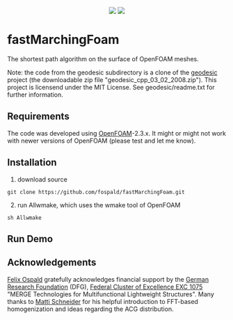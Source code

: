 <p align="center">
  <a href="LICENSE" alt="GPLv3 license"><img src="https://img.shields.io/badge/license-GPLv3-brightgreen.svg" /></a>
  <a href="#" alt="no warranty"><img src="https://img.shields.io/badge/warranty-no-red.svg" /></a>
</p>

# fastMarchingFoam

The shortest path algorithm on the surface of OpenFOAM meshes. 

Note: the code from the geodesic subdirectory is a clone of the [geodesic](https://code.google.com/archive/p/geodesic) project (the downloadable zip file "geodesic_cpp_03_02_2008.zip"). This project is licensend under the MIT License. See geodesic/readme.txt for further information.


## Requirements

The code was developed using [OpenFOAM](https://www.openfoam.com/)-2.3.x.
It might or might not work with newer versions of OpenFOAM (please test and let me know).


## Installation

1. download source
```
git clone https://github.com/fospald/fastMarchingFoam.git
```
2. run Allwmake, which uses the wmake tool of OpenFOAM
```
sh Allwmake
```


## Run Demo




## Acknowledgements

[Felix Ospald](https://www.tu-chemnitz.de/mathematik/part_dgl/people/ospald) gratefully acknowledges financial support by the [German Research Foundation](http://www.dfg.de/en/) (DFG), [Federal Cluster of Excellence EXC 1075](https://www.tu-chemnitz.de/MERGE/) "MERGE Technologies for Multifunctional Lightweight Structures". Many thanks to [Matti Schneider](https://www.itm.kit.edu/cm/287_3957.php) for his helpful introduction to FFT-based homogenization and ideas regarding the ACG distribution.

